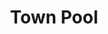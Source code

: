 ---
pid: WS111
title: Town Pool
location_transcription: City Hall
zipcode: '19096'
outside_phl: 'Wynnewood PA '
neighborhood: Wynnewood
age: '67'
age_range: 60-69
instagram: 
image_file_name: WS_111.jpg
proposal_transcription: A public fountain that doubles as a public pool during Spring
  & Summer
topic: Unknown
topic_summary: '0'
type: Fountain
keywords_other: 
credit: Erin Montana
image_labels: 
twitter: 
facebook: 
permalink: "/monuments/ws111/"
layout: item-page
---